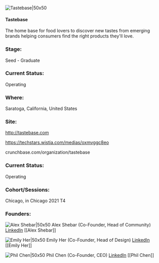 

![Tastebase|50x50](https://apimg.techstars.com/connect/images/image_files/60e5c23c09c87f00076603d0/original/twoline_logo_salmon.png)

#### Tastebase
The home base for food lovers to discover new tastes from emerging brands helping consumers find the right products they'll love.

### Stage: 
Seed - Graduate 

### Current Status: 
Operating

### Where:
Saratoga, California, United States

### Site:
http://tastebase.com

https://techstars.wistia.com/medias/oxmvggc8eo

crunchbase.com/organization/tastebase

### Current Status: 
Operating

### Cohort/Sessions: 
Chicago, in Chicago 2021 T4

### Founders: 

![Alex Shebar|50x50](https://apimg.techstars.com/connect/images/image_files/60e5e2deacfe69132ca2f3ba/original/Headshot_%281%29.jpg) Alex Shebar (Co-Founder, Head of Community) [LinkedIn](https://linkedin.com/in/alex-shebar-8204b423) [[Alex Shebar]]

![Emily Her|50x50](https://f6s-public.s3.amazonaws.com/profiles/2775643_th2.jpg) Emily Her (Co-Founder, Head of Design) [LinkedIn](https://linkedin.com/in/emily-her) [[Emily Her]]

![Phil Chen|50x50](https://apimg.techstars.com/connect/images/image_files/60e5c3cf09c87f00076603d1/original/phil_pic.jpeg) Phil Chen (Co-Founder, CEO) [LinkedIn](https://linkedin.com/in/philipalexanderchen) [[Phil Chen]]


